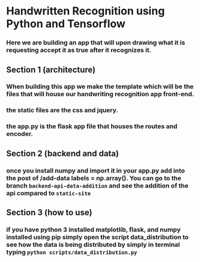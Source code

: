 # Handwritten Recognition using Python and Tensorflow
### Here we are building an app that will upon drawing what it is requesting accept it as true after it recognizes it. 
## Section 1 (architecture)
### When building this app we make the template which will be the files that will house our handwriting recognition app front-end. 
### the static files are the css and jquery. 
### the app.py is the flask app file that houses the routes and encoder.
## Section 2 (backend and data)
### once you install numpy and import it in your app.py add into the post of /add-data labels = np.array(). You can go to the branch `backend-api-data-addition` and see the addition of the api compared to `static-site`
## Section 3 (how to use)
### if you have python 3 installed matplotlib, flask, and numpy installed using pip simply open the script data_distribution to see how the data is being distributed by simply in terminal typing `python scripts/data_distribution.py`